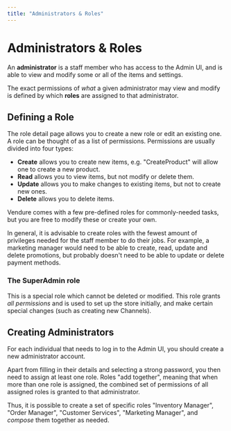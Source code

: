 ```yaml
---
title: "Administrators & Roles"
---
```


# Administrators & Roles

An **administrator** is a staff member who has access to the Admin UI, and is able to view and modify some or all of the items and settings.

The exact permissions of _what_ a given administrator may view and modify is defined by which **roles** are assigned to that administrator.

## Defining a Role

The role detail page allows you to create a new role or edit an existing one. A role can be thought of as a list of permissions. Permissions are usually divided into four types:

* **Create** allows you to create new items, e.g. "CreateProduct" will allow one to create a new product.
* **Read** allows you to view items, but not modify or delete them.
* **Update** allows you to make changes to existing items, but not to create new ones.
* **Delete** allows you to delete items.

Vendure comes with a few pre-defined roles for commonly-needed tasks, but you are free to modify these or create your own.

In general, it is advisable to create roles with the fewest amount of privileges needed for the staff member to do their jobs. For example, a marketing manager would need to be able to create, read, update and delete promotions, but probably doesn't need to be able to update or delete payment methods.

### The SuperAdmin role

This is a special role which cannot be deleted or modified. This role grants _all permissions_ and is used to set up the store initially, and make certain special changes (such as creating new Channels).

## Creating Administrators

For each individual that needs to log in to the Admin UI, you should create a new administrator account. 

Apart from filling in their details and selecting a strong password, you then need to assign at least one role. Roles "add together", meaning that when more than one role is assigned, the combined set of permissions of all assigned roles is granted to that administrator. 

Thus, it is possible to create a set of specific roles "Inventory Manager", "Order Manager", "Customer Services", "Marketing Manager", and _compose_ them together as needed.
